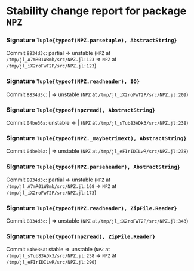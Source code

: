 # Stability change report for package `NPZ`

### Signature `Tuple{typeof(NPZ.parsetuple), AbstractString}`

Commit `8834d3c`: partial => unstable (`NPZ` at `/tmp/jl_A7mR01WBmb/src/NPZ.jl:123` => `NPZ` at `/tmp/jl_iX2roFwT2P/src/NPZ.jl:123`)  

### Signature `Tuple{typeof(NPZ.readheader), IO}`

Commit `8834d3c`: | => unstable (`NPZ` at `/tmp/jl_iX2roFwT2P/src/NPZ.jl:209`)  

### Signature `Tuple{typeof(npzread), AbstractString}`

Commit `04be36a`: unstable => | (`NPZ` at `/tmp/jl_sTub83ADk3/src/NPZ.jl:238`)  

### Signature `Tuple{typeof(NPZ._maybetrimext), AbstractString}`

Commit `04be36a`: | => unstable (`NPZ` at `/tmp/jl_eFIrIDILwR/src/NPZ.jl:238`)  

### Signature `Tuple{typeof(NPZ.parseheader), AbstractString}`

Commit `8834d3c`: partial => unstable (`NPZ` at `/tmp/jl_A7mR01WBmb/src/NPZ.jl:168` => `NPZ` at `/tmp/jl_iX2roFwT2P/src/NPZ.jl:173`)  

### Signature `Tuple{typeof(NPZ.readheader), ZipFile.Reader}`

Commit `8834d3c`: | => unstable (`NPZ` at `/tmp/jl_iX2roFwT2P/src/NPZ.jl:343`)  

### Signature `Tuple{typeof(npzread), ZipFile.Reader}`

Commit `04be36a`: stable => unstable (`NPZ` at `/tmp/jl_sTub83ADk3/src/NPZ.jl:258` => `NPZ` at `/tmp/jl_eFIrIDILwR/src/NPZ.jl:290`)  

